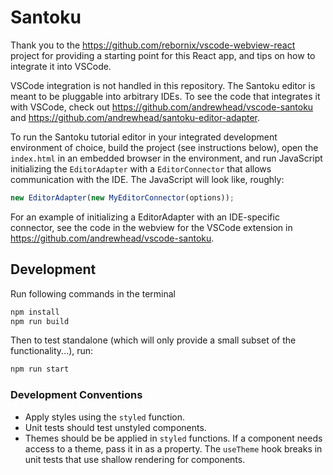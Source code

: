 # Santoku

Thank you to the https://github.com/rebornix/vscode-webview-react
project for providing a starting point for this React app,
and tips on how to integrate it into VSCode.

VSCode integration is not handled in this repository. The
Santoku editor is meant to be pluggable into arbitrary IDEs.
To see the code that integrates it with VSCode, check out
https://github.com/andrewhead/vscode-santoku and
https://github.com/andrewhead/santoku-editor-adapter.

To run the Santoku tutorial editor in your integrated
development environment of choice, build the project (see
instructions below), open the `index.html` in an embedded
browser in the environment, and run JavaScript initializing
the `EditorAdapter` with a `EditorConnector` that allows
communication with the IDE. The JavaScript will look like,
roughly:

```javascript
new EditorAdapter(new MyEditorConnector(options));
```

For an example of initializing a EditorAdapter with an
IDE-specific connector, see the code in the webview for the
VSCode extension in https://github.com/andrewhead/vscode-santoku.

## Development

Run following commands in the terminal

```bash
npm install
npm run build
```

Then to test standalone (which will only provide a small
subset of the functionality...), run:

```bash
npm run start
```

### Development Conventions

- Apply styles using the `styled` function.
- Unit tests should test unstyled components.
- Themes should be be applied in `styled` functions. If a
  component needs access to a theme, pass it in as a
  property. The `useTheme` hook breaks in unit tests
  that use shallow rendering for components.
